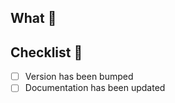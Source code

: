 ## What :love_letter:

<!-- Please clearly describe what this PR changes, any expected impacts, and what you have done to test it -->

## Checklist :santa:

- [ ] Version has been bumped
- [ ] Documentation has been updated
